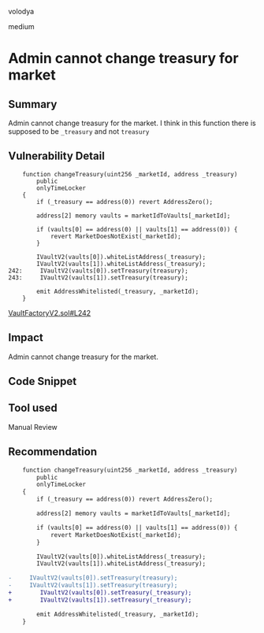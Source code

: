 volodya

medium

# Admin cannot change treasury for market

## Summary
Admin cannot change treasury for the market.
I think in this function there is supposed to be `_treasury` and not `treasury`
## Vulnerability Detail
```solidity
    function changeTreasury(uint256 _marketId, address _treasury)
        public
        onlyTimeLocker
    {
        if (_treasury == address(0)) revert AddressZero();

        address[2] memory vaults = marketIdToVaults[_marketId];

        if (vaults[0] == address(0) || vaults[1] == address(0)) {
            revert MarketDoesNotExist(_marketId);
        }

        IVaultV2(vaults[0]).whiteListAddress(_treasury);
        IVaultV2(vaults[1]).whiteListAddress(_treasury);
242:     IVaultV2(vaults[0]).setTreasury(treasury);
243:     IVaultV2(vaults[1]).setTreasury(treasury);

        emit AddressWhitelisted(_treasury, _marketId);
    }
```
[VaultFactoryV2.sol#L242](https://github.com/sherlock-audit/2023-03-Y2K/blob/main/Earthquake/src/v2/VaultFactoryV2.sol#L242)
## Impact
Admin cannot change treasury for the market.

## Code Snippet

## Tool used

Manual Review

## Recommendation
```diff
    function changeTreasury(uint256 _marketId, address _treasury)
        public
        onlyTimeLocker
    {
        if (_treasury == address(0)) revert AddressZero();

        address[2] memory vaults = marketIdToVaults[_marketId];

        if (vaults[0] == address(0) || vaults[1] == address(0)) {
            revert MarketDoesNotExist(_marketId);
        }

        IVaultV2(vaults[0]).whiteListAddress(_treasury);
        IVaultV2(vaults[1]).whiteListAddress(_treasury);

-     IVaultV2(vaults[0]).setTreasury(treasury);
-     IVaultV2(vaults[1]).setTreasury(treasury);
+        IVaultV2(vaults[0]).setTreasury(_treasury);
+        IVaultV2(vaults[1]).setTreasury(_treasury);

        emit AddressWhitelisted(_treasury, _marketId);
    }
```
